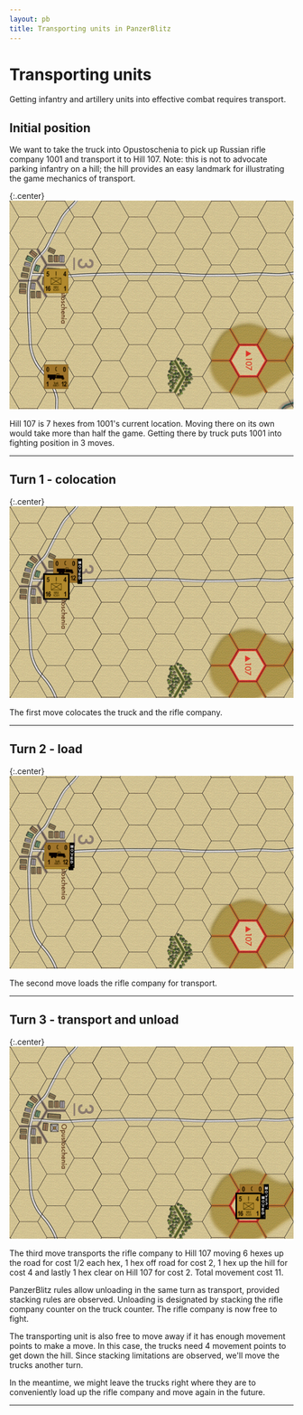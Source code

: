 ```yaml
---
layout: pb
title: Transporting units in PanzerBlitz
---
```


# Transporting units

Getting infantry and artillery units into effective combat requires transport.

## Initial position

We want to take the truck into Opustoschenia to pick up Russian rifle
company 1001 and transport it to Hill 107. Note: this is not to advocate
parking infantry on a hill; the hill provides an easy landmark for
illustrating the game mechanics of transport.

{:.center}
![alt text][initial]

Hill 107 is 7 hexes from 1001's current location. Moving there on its
own would take more than half the game. Getting there by truck puts 1001
into fighting position in 3 moves.

----

## Turn 1 - colocation

{:.center}
![alt text][turn_1]

The first move colocates the truck and the rifle company.

----

## Turn 2 - load

{:.center}
![alt text][turn_2]

The second move loads the rifle company for transport.

----

## Turn 3 - transport and unload

{:.center}
![alt text][turn_3]

The third move transports the rifle company to Hill 107 moving 6 hexes
up the road for cost 1/2 each hex, 1 hex off road for cost 2, 1 hex up
the hill for cost 4 and lastly 1 hex clear on Hill 107 for cost 2. Total
movement cost 11.

PanzerBlitz rules allow unloading in the same turn as transport,
provided stacking rules are observed. Unloading is designated by
stacking the rifle company counter on the truck counter. The rifle
company is now free to fight.

The transporting unit is also free
to move away if it has enough movement points to make a move. In this
case, the trucks need 4 movement points to get down the hill. Since
stacking limitations are observed, we'll move the trucks another turn.

In the meantime, we might leave the trucks right where they are to
conveniently load up the rifle company and move again in the future.

----

[initial]: /images/initial_cropped.png "Initial positions"
[turn_1]: /images/turn_1_cropped.png "Turn 1 positions"
[turn_2]: /images/turn_2_cropped.png "Turn 2 positions"
[turn_3]: /images/turn_3_cropped.png "Turn 3 positions"
